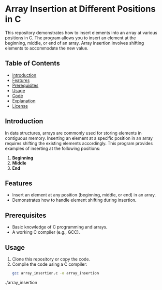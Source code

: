 # Array Insertion at Different Positions in C

This repository demonstrates how to insert elements into an array at various positions in C. The program allows you to insert an element at the beginning, middle, or end of an array. Array insertion involves shifting elements to accommodate the new value.

## Table of Contents
- [Introduction](#introduction)
- [Features](#features)
- [Prerequisites](#prerequisites)
- [Usage](#usage)
- [Code](#code)
- [Explanation](#explanation)
- [License](#license)

## Introduction
In data structures, arrays are commonly used for storing elements in contiguous memory. Inserting an element at a specific position in an array requires shifting the existing elements accordingly. This program provides examples of inserting at the following positions:
1. **Beginning**
2. **Middle**
3. **End**

## Features
- Insert an element at any position (beginning, middle, or end) in an array.
- Demonstrates how to handle element shifting during insertion.

## Prerequisites
- Basic knowledge of C programming and arrays.
- A working C compiler (e.g., GCC).

## Usage

1. Clone this repository or copy the code.
2. Compile the code using a C compiler:
   ```bash
   gcc array_insertion.c -o array_insertion
./array_insertion
